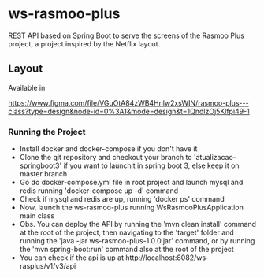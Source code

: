 # ws-rasmoo-plus

REST API based on Spring Boot to serve the screens of the Rasmoo Plus project, a project inspired by the Netflix layout.

## Layout
Available in

https://www.figma.com/file/VGuOtA84zWB4Hnlw2xsWIN/rasmoo-plus---class?type=design&node-id=0%3A1&mode=design&t=1QndlzOj5Klfpi49-1

<h3> Running the Project </h3>

- Install docker and docker-compose if you don't have it
- Clone the git repository and checkout your branch to 'atualizacao-springboot3' if you want to launchit in spring
  boot 3, else keep it on master branch
- Go do docker-compose.yml file in root project and launch mysql and redis running 'docker-compose up -d' command
- Check if mysql and redis are up, running 'docker ps' command
- Now, launch the ws-rasmoo-plus running WsRasmooPlusApplication main class
- Obs. You can deploy the API by running the 'mvn clean install' command at the root of the project, then navigating to the 'target' folder and running the 'java -jar ws-rasmoo-plus-1.0.0.jar' command, or by running the 'mvn spring-boot:run' command also at the root of the project
- You can check if the api is up at http://localhost:8082/ws-rasplus/v1/v3/api

<h3></h3> 